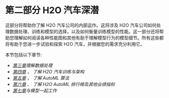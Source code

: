 

# 第二部分 H2O 汽车深潜

这部分将帮助你了解 H2O 汽车公司的内部运作。这将涉及 H2O 汽车公司如何处理数据处理、训练和模型的选择，以及如何衡量训练模型的性能。这一部分还将帮助您理解如何阅读各种性能图和其他有助于理解模型行为的模型细节。所有这些都将有助于您进一步试验和探索 H2O 汽车，并根据您的需求充分利用它。

本节包括以下章节:

*   [*第三章*](B17298_03.xhtml#_idTextAnchor066)*理解数据处理*
*   [*第四章*](B17298_04.xhtml#_idTextAnchor090) ， *了解 H2O 汽车训练与架构*
*   [*第五章*](B17298_05.xhtml#_idTextAnchor109) ， *了解 AutoML 算法*
*   [*第六章*](B17298_06.xhtml#_idTextAnchor129) 、 *了解 H2O AutoML 排行榜及其他业绩指标*
*   [*第七章*](B17298_07.xhtml#_idTextAnchor143)*与模型一起工作*